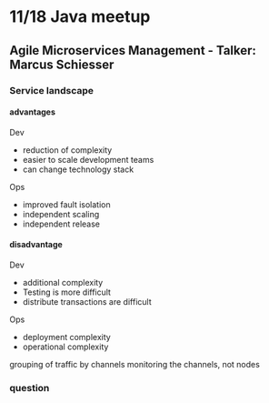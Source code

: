 
# 11/18 Java meetup
## Agile Microservices Management - Talker: Marcus Schiesser

### Service landscape
#### advantages
Dev

* reduction of complexity
* easier to scale development teams
* can change technology stack

Ops

* improved fault isolation
* independent scaling
* independent release

#### disadvantage

Dev

* additional complexity
* Testing is more difficult
* distribute transactions are difficult

Ops

* deployment complexity
* operational complexity

grouping of traffic by channels
monitoring the channels, not nodes

### question
